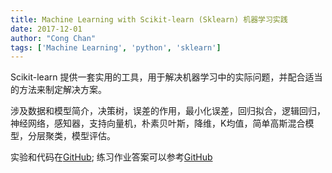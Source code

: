 ```yaml
---
title: Machine Learning with Scikit-learn (Sklearn) 机器学习实践
date: 2017-12-01
author: "Cong Chan"
tags: ['Machine Learning', 'python', 'sklearn']
---
```

Scikit-learn 提供一套实用的工具，用于解决机器学习中的实际问题，并配合适当的方法来制定解决方案。

涉及数据和模型简介，决策树，误差的作用，最小化误差，回归拟合，逻辑回归，神经网络，感知器，支持向量机，朴素贝叶斯，降维，K均值，简单高斯混合模型，分层聚类，模型评估。

实验和代码在[GitHub](https://github.com/JamesOwers/iaml2017);
练习作业答案可以参考[GitHub](https://github.com/ShootingSpace/Machine-learning-practical-with-scikit-learn)
